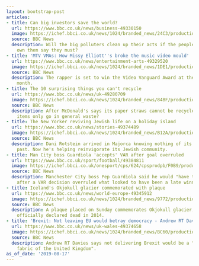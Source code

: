 ```yaml
---
layout: bootstrap-post
articles:
- title: Can big investors save the world?
  url: https://www.bbc.co.uk/news/business-49330150
  image: https://ichef.bbci.co.uk/news/1024/branded_news/24C3/production/_108311490_gettyimages-1160483764.jpg
  source: BBC News
  description: Will the big polluters clean up their acts if the people who actually
    own them say they must?
- title: 'MTV VMAs: How Missy Elliott''s broke the music video mould'
  url: https://www.bbc.co.uk/news/entertainment-arts-49329520
  image: https://ichef.bbci.co.uk/news/1024/branded_news/1DE1/production/_108294670_gettyimages-1160381122.jpg
  source: BBC News
  description: The rapper is set to win the Video Vanguard Award at the MTV VMAs next
    month.
- title: The 10 surprising things you can't recycle
  url: https://www.bbc.co.uk/news/uk-49280709
  image: https://ichef.bbci.co.uk/news/1024/branded_news/84BF/production/_108338933_gettyimages-843249732.jpg
  source: BBC News
  description: After McDonald's says its paper straws cannot be recycled, what other
    items only go in general waste?
- title: The New Yorker reviving Jewish life on a holiday island
  url: https://www.bbc.co.uk/news/stories-49374489
  image: https://ichef.bbci.co.uk/news/1024/branded_news/B12A/production/_108345354_dani-on-tour-2_976976.jpg
  source: BBC News
  description: Dani Rotstein arrived in Majorca knowing nothing of its hidden Jewish
    past. Now he's helping reinvigorate its Jewish community.
- title: Man City boss Guardiola 'accepts' VAR after goal overruled
  url: https://www.bbc.co.uk/sport/football/49384811
  image: https://ichef.bbci.co.uk/onesport/cps/624/cpsprodpb/F0B9/production/_108352616_jesus1.jpg
  source: BBC News
  description: Manchester City boss Pep Guardiola said he would "have to accept it"
    after a VAR decision overruled what looked to have been a late winner over Tottenham.
- title: Iceland's Okjokull glacier commemorated with plaque
  url: https://www.bbc.co.uk/news/world-europe-49345912
  image: https://ichef.bbci.co.uk/news/1024/branded_news/9772/production/_108307783_image1.jpg
  source: BBC News
  description: A plaque placed on Sunday commemorates Okjokull glacier, which was
    officially declared dead in 2014.
- title: 'Brexit: Not leaving EU would betray democracy - Andrew RT Davies'
  url: https://www.bbc.co.uk/news/uk-wales-49374658
  image: https://ichef.bbci.co.uk/news/1024/branded_news/BC60/production/_108342284_gettyimages-654593994.jpg
  source: BBC News
  description: Andrew RT Davies says not delivering Brexit would be a "danger to the
    fabric of the United Kingdom".
as_of_date: '2019-08-17'
---
```


